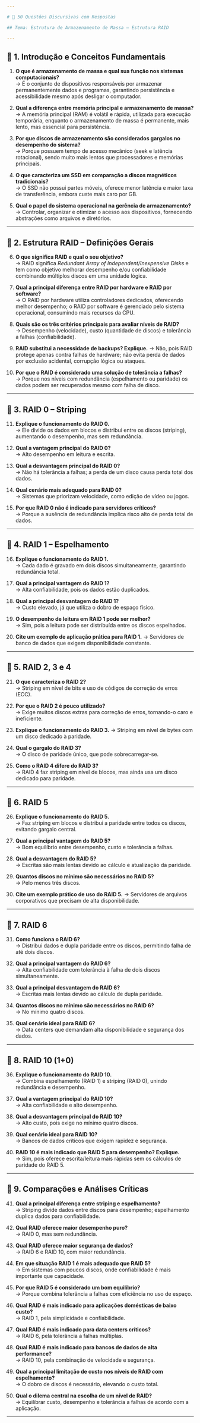 ```yaml
---

# 📘 50 Questões Discursivas com Respostas

## Tema: Estrutura de Armazenamento de Massa – Estrutura RAID

---
```


## 🔹 1. Introdução e Conceitos Fundamentais

1. **O que é armazenamento de massa e qual sua função nos sistemas computacionais?**  
   → É o conjunto de dispositivos responsáveis por armazenar permanentemente dados e programas, garantindo persistência e acessibilidade mesmo após desligar o computador.

2. **Qual a diferença entre memória principal e armazenamento de massa?**  
   → A memória principal (RAM) é volátil e rápida, utilizada para execução temporária, enquanto o armazenamento de massa é permanente, mais lento, mas essencial para persistência.

3. **Por que discos de armazenamento são considerados gargalos no desempenho do sistema?**  
   → Porque possuem tempo de acesso mecânico (seek e latência rotacional), sendo muito mais lentos que processadores e memórias principais.

4. **O que caracteriza um SSD em comparação a discos magnéticos tradicionais?**  
   → O SSD não possui partes móveis, oferece menor latência e maior taxa de transferência, embora custe mais caro por GB.

5. **Qual o papel do sistema operacional na gerência de armazenamento?**  
   → Controlar, organizar e otimizar o acesso aos dispositivos, fornecendo abstrações como arquivos e diretórios.

---

## 🔹 2. Estrutura RAID – Definições Gerais

6. **O que significa RAID e qual o seu objetivo?**  
   → RAID significa *Redundant Array of Independent/Inexpensive Disks* e tem como objetivo melhorar desempenho e/ou confiabilidade combinando múltiplos discos em uma unidade lógica.

7. **Qual a principal diferença entre RAID por hardware e RAID por software?**  
   → O RAID por hardware utiliza controladores dedicados, oferecendo melhor desempenho; o RAID por software é gerenciado pelo sistema operacional, consumindo mais recursos da CPU.

8. **Quais são os três critérios principais para avaliar níveis de RAID?**  
   → Desempenho (velocidade), custo (quantidade de discos) e tolerância a falhas (confiabilidade).

9. **RAID substitui a necessidade de backups? Explique.**
   → Não, pois RAID protege apenas contra falhas de hardware; não evita perda de dados por exclusão acidental, corrupção lógica ou ataques.

10. **Por que o RAID é considerado uma solução de tolerância a falhas?**  
    → Porque nos níveis com redundância (espelhamento ou paridade) os dados podem ser recuperados mesmo com falha de disco.

---

## 🔹 3. RAID 0 – Striping

11. **Explique o funcionamento do RAID 0.**  
    → Ele divide os dados em blocos e distribui entre os discos (striping), aumentando o desempenho, mas sem redundância.

12. **Qual a vantagem principal do RAID 0?**  
    → Alto desempenho em leitura e escrita.

13. **Qual a desvantagem principal do RAID 0?**  
    → Não há tolerância a falhas; a perda de um disco causa perda total dos dados.

14. **Qual cenário mais adequado para RAID 0?**  
    → Sistemas que priorizam velocidade, como edição de vídeo ou jogos.

15. **Por que RAID 0 não é indicado para servidores críticos?**  
    → Porque a ausência de redundância implica risco alto de perda total de dados.

---

## 🔹 4. RAID 1 – Espelhamento

16. **Explique o funcionamento do RAID 1.**  
    → Cada dado é gravado em dois discos simultaneamente, garantindo redundância total.

17. **Qual a principal vantagem do RAID 1?**  
    → Alta confiabilidade, pois os dados estão duplicados.

18. **Qual a principal desvantagem do RAID 1?**  
    → Custo elevado, já que utiliza o dobro de espaço físico.

19. **O desempenho de leitura em RAID 1 pode ser melhor?**  
    → Sim, pois a leitura pode ser distribuída entre os discos espelhados.

20. **Cite um exemplo de aplicação prática para RAID 1.**
    → Servidores de banco de dados que exigem disponibilidade constante.

---

## 🔹 5. RAID 2, 3 e 4

21. **O que caracteriza o RAID 2?**  
    → Striping em nível de bits e uso de códigos de correção de erros (ECC).

22. **Por que o RAID 2 é pouco utilizado?**  
    → Exige muitos discos extras para correção de erros, tornando-o caro e ineficiente.

23. **Explique o funcionamento do RAID 3.**
    → Striping em nível de bytes com um disco dedicado à paridade.

24. **Qual o gargalo do RAID 3?**  
    → O disco de paridade único, que pode sobrecarregar-se.

25. **Como o RAID 4 difere do RAID 3?**  
    → RAID 4 faz striping em nível de blocos, mas ainda usa um disco dedicado para paridade.

---

## 🔹 6. RAID 5

26. **Explique o funcionamento do RAID 5.**  
    → Faz striping em blocos e distribui a paridade entre todos os discos, evitando gargalo central.

27. **Qual a principal vantagem do RAID 5?**  
    → Bom equilíbrio entre desempenho, custo e tolerância a falhas.

28. **Qual a desvantagem do RAID 5?**  
    → Escritas são mais lentas devido ao cálculo e atualização da paridade.

29. **Quantos discos no mínimo são necessários no RAID 5?**  
    → Pelo menos três discos.

30. **Cite um exemplo prático de uso do RAID 5.**
    → Servidores de arquivos corporativos que precisam de alta disponibilidade.

---

## 🔹 7. RAID 6

31. **Como funciona o RAID 6?**  
    → Distribui dados e dupla paridade entre os discos, permitindo falha de até dois discos.

32. **Qual a principal vantagem do RAID 6?**  
    → Alta confiabilidade com tolerância à falha de dois discos simultaneamente.

33. **Qual a principal desvantagem do RAID 6?**  
    → Escritas mais lentas devido ao cálculo de dupla paridade.

34. **Quantos discos no mínimo são necessários no RAID 6?**  
    → No mínimo quatro discos.

35. **Qual cenário ideal para RAID 6?**  
    → Data centers que demandam alta disponibilidade e segurança dos dados.

---

## 🔹 8. RAID 10 (1+0)

36. **Explique o funcionamento do RAID 10.**  
    → Combina espelhamento (RAID 1) e striping (RAID 0), unindo redundância e desempenho.

37. **Qual a vantagem principal do RAID 10?**  
    → Alta confiabilidade e alto desempenho.

38. **Qual a desvantagem principal do RAID 10?**  
    → Alto custo, pois exige no mínimo quatro discos.

39. **Qual cenário ideal para RAID 10?**  
    → Bancos de dados críticos que exigem rapidez e segurança.

40. **RAID 10 é mais indicado que RAID 5 para desempenho? Explique.**  
    → Sim, pois oferece escrita/leitura mais rápidas sem os cálculos de paridade do RAID 5.

---

## 🔹 9. Comparações e Análises Críticas

41. **Qual a principal diferença entre striping e espelhamento?**  
    → Striping divide dados entre discos para desempenho; espelhamento duplica dados para confiabilidade.

42. **Qual RAID oferece maior desempenho puro?**  
    → RAID 0, mas sem redundância.

43. **Qual RAID oferece maior segurança de dados?**  
    → RAID 6 e RAID 10, com maior redundância.

44. **Em que situação RAID 1 é mais adequado que RAID 5?**  
    → Em sistemas com poucos discos, onde confiabilidade é mais importante que capacidade.

45. **Por que RAID 5 é considerado um bom equilíbrio?**  
    → Porque combina tolerância a falhas com eficiência no uso de espaço.

46. **Qual RAID é mais indicado para aplicações domésticas de baixo custo?**  
    → RAID 1, pela simplicidade e confiabilidade.

47. **Qual RAID é mais indicado para data centers críticos?**  
    → RAID 6, pela tolerância a falhas múltiplas.

48. **Qual RAID é mais indicado para bancos de dados de alta performance?**  
    → RAID 10, pela combinação de velocidade e segurança.

49. **Qual a principal limitação de custo nos níveis de RAID com espelhamento?**  
    → O dobro de discos é necessário, elevando o custo total.

50. **Qual o dilema central na escolha de um nível de RAID?**  
    → Equilibrar custo, desempenho e tolerância a falhas de acordo com a aplicação.

---

